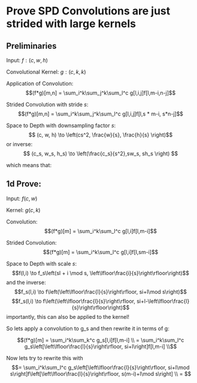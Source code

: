 # Prove SPD Convolutions are just strided with large kernels

## Preliminaries

Input:
$f: (c, w, h)$

Convolutional Kernel:
$g: (c, k, k)$

Application of Convolution:
$$(f*g)[m,n] = \sum_i^k\sum_j^k\sum_l^c g[l,i,j]f[l,m-i,n-j]$$

Strided Convolution with stride $s$:
$$(f*g)[m,n] = \sum_i^k\sum_j^k\sum_l^c g[l,i,j]f[l,s * m-i, s*n-j]$$

Space to Depth with downsampling factor $s$:
$$ (c, w, h) \to  \left(cs^2, \frac{w}{s}, \frac{h}{s} \right)$$
or inverse:
$$ (c_s, w_s, h_s) \to \left(\frac{c_s}{s^2},sw_s, sh_s \right) $$

which means that:


## 1d Prove:

Input: $f(c, w)$

Kernel: $g(c,k)$

Convolution:
$$(f*g)[m] = \sum_i^k\sum_l^c g[l,i]f[l,m-i]$$

Strided Convolution:
$$(f*g)[m] = \sum_i^k\sum_l^c g[l,i]f[l,sm-i]$$

Space to Depth with scale $s$:
$$f(l,i) \to f_s\left(sl + i \mod s, \left\lfloor\frac{i}{s}\right\rfloor\right)$$
and the inverse:
$$f_s(l,i) \to f\left(\left\lfloor\frac{l}{s}\right\rfloor, si+l\mod s\right)$$
$$f_s(l,i) \to f\left(\left\lfloor\frac{l}{s}\right\rfloor, si+l-\left\lfloor\frac{l}{s}\right\rfloor\right)$$
importantly, this can also be applied to the kernel!

So lets apply a convolution to g_s and then rewrite it in terms of g:

$$(f*g)[m] = \sum_i^k\sum_k^c g_s[l,i]f[l,m-i] \\
= \sum_i^k\sum_l^c g_s\left[\left\lfloor\frac{l}{s}\right\rfloor, si+l\right]f[l,m-i] \\$$

Now lets try to rewrite this with 
$$= \sum_i^k\sum_l^c g_s\left[\left\lfloor\frac{l}{s}\right\rfloor, si+l\mod s\right]f\left[\left\lfloor\frac{l}{s}\right\rfloor, s(m-i)+l\mod s\right] \\
= $$